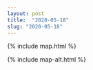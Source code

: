 ```yaml
---
layout: post
title:  "2020-05-18"
slug: "2020-05-18"
---
```

{% include map.html %}

{% include map-alt.html %}
